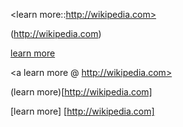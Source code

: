 <learn more::http://wikipedia.com>






<learn more>(http://wikipedia.com)
  
  
  
  
  
  
  [learn more](http://wikipedia.com)




<a learn more @ http://wikipedia.com>




(learn more)[http://wikipedia.com]





[learn more] [http://wikipedia.com]
